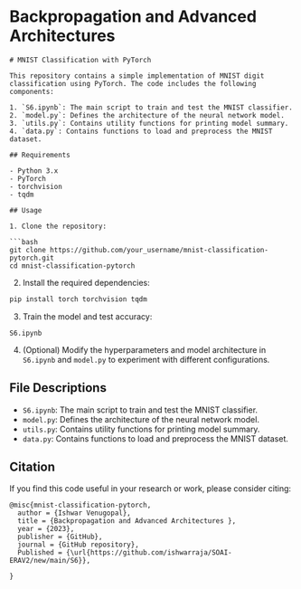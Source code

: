 # Backpropagation and Advanced Architectures 

```
# MNIST Classification with PyTorch

This repository contains a simple implementation of MNIST digit classification using PyTorch. The code includes the following components:

1. `S6.ipynb`: The main script to train and test the MNIST classifier.
2. `model.py`: Defines the architecture of the neural network model.
3. `utils.py`: Contains utility functions for printing model summary.
4. `data.py`: Contains functions to load and preprocess the MNIST dataset.

## Requirements

- Python 3.x
- PyTorch
- torchvision
- tqdm

## Usage

1. Clone the repository:

```bash
git clone https://github.com/your_username/mnist-classification-pytorch.git
cd mnist-classification-pytorch
```

2. Install the required dependencies:

```bash
pip install torch torchvision tqdm
```

3. Train the model and test accuracy:

```
S6.ipynb
```

4. (Optional) Modify the hyperparameters and model architecture in `S6.ipynb` and `model.py` to experiment with different configurations.

## File Descriptions

- `S6.ipynb`: The main script to train and test the MNIST classifier.
- `model.py`: Defines the architecture of the neural network model.
- `utils.py`: Contains utility functions for printing model summary.
- `data.py`: Contains functions to load and preprocess the MNIST dataset.

## Citation

If you find this code useful in your research or work, please consider citing:

```
@misc{mnist-classification-pytorch,
  author = {Ishwar Venugopal},
  title = {Backpropagation and Advanced Architectures },
  year = {2023},
  publisher = {GitHub},
  journal = {GitHub repository},
  Published = {\url{https://github.com/ishwarraja/SOAI-ERAV2/new/main/S6}},

}
```
